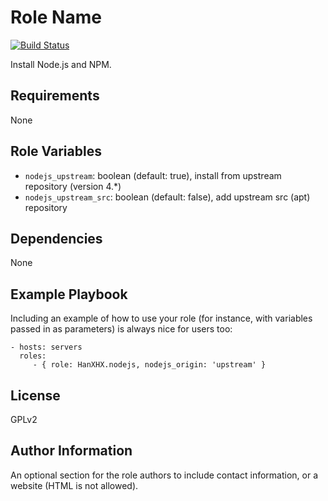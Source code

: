 Role Name
=========

[![Build Status](https://travis-ci.org/HanXHX/ansible-nodejs.svg)](https://travis-ci.org/HanXHX/ansible-nodejs)

Install Node.js and NPM.

Requirements
------------

None

Role Variables
--------------

- `nodejs_upstream`: boolean (default: true), install from upstream repository (version 4.\*)
- `nodejs_upstream_src`: boolean (default: false), add upstream src (apt) repository

Dependencies
------------

None

Example Playbook
----------------

Including an example of how to use your role (for instance, with variables passed in as parameters) is always nice for users too:

    - hosts: servers
      roles:
         - { role: HanXHX.nodejs, nodejs_origin: 'upstream' }

License
-------

GPLv2

Author Information
------------------

An optional section for the role authors to include contact information, or a website (HTML is not allowed).

